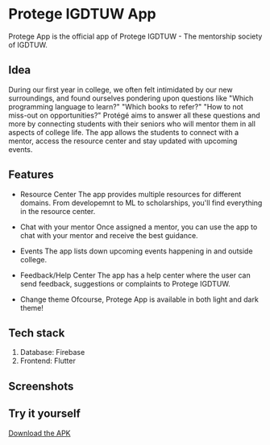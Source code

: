 
# Protege IGDTUW App

Protege App is the official app of Protege IGDTUW - The mentorship society of IGDTUW.

## Idea

During our first year in college, we often felt intimidated by our new surroundings, and found ourselves pondering upon questions like "Which programming language to learn?" "Which books to refer?" "How to not miss-out on opportunities?"
Protégé aims to answer all these questions and more by connecting students with their seniors who will mentor them in all aspects of college life. The app allows the students to connect with a mentor, access the resource center and stay updated with upcoming events.

## Features

- Resource Center
The app provides multiple resources for different domains. From developemnt to ML to scholarships, you'll find everything in the resource center.

- Chat with your mentor
Once assigned a mentor, you can use the app to chat with your mentor and receive the best guidance.

- Events
The app lists down upcoming events happening in and outside college. 

- Feedback/Help Center
The app has a help center where the user can send feedback, suggestions or complaints to Protege IGDTUW. 

- Change theme
Ofcourse, Protege App is available in both light and dark theme!

## Tech stack
1. Database: Firebase
3. Frontend: Flutter

## Screenshots

## Try it yourself
[Download the APK](https://play.google.com/store/apps/details?id=com.spiralforge.dbapp)
